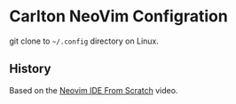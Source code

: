 # Carlton NeoVim Configration

git clone to `~/.config` directory on Linux.

## History

Based on the 
[Neovim IDE From Scratch](https://youtu.be/ctH-a-1eUME)
video.
